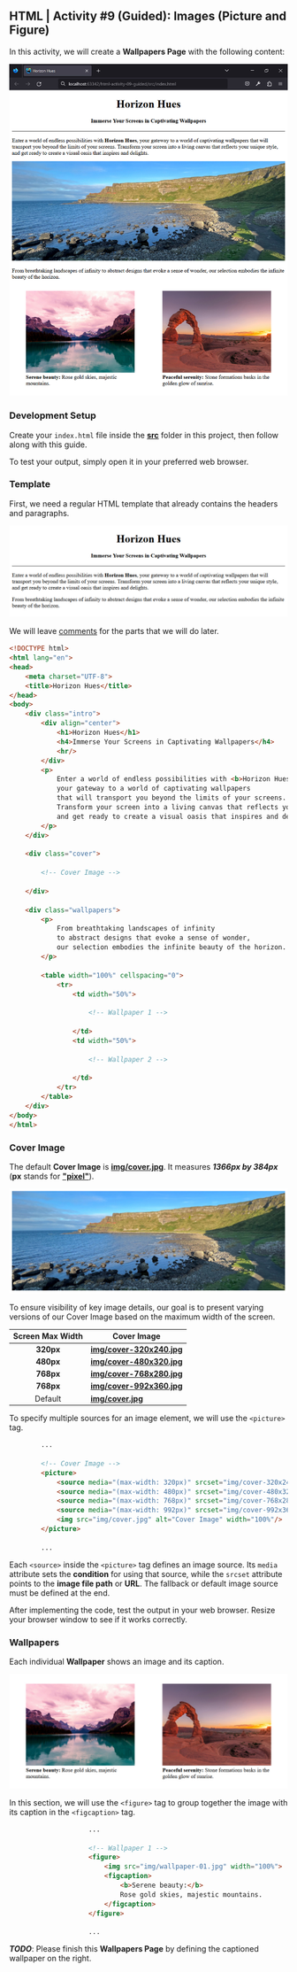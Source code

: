 ## HTML | Activity #9 (Guided): Images (Picture and Figure)
In this activity, we will create a **Wallpapers Page** with the following content:

![](assets/html-09--01-final-output.jpg)


### Development Setup
Create your `index.html` file inside the [**src**](/src) folder in this project,
then follow along with this guide.

To test your output, simply open it in your preferred web browser.


### Template
First, we need a regular HTML template that already contains the headers and paragraphs.

![template](assets/html-09--02-template.jpg)

We will leave [comments](https://www.w3schools.com/html/html_comments.asp) for the parts that we will do later.

```html
<!DOCTYPE html>
<html lang="en">
<head>
    <meta charset="UTF-8">
    <title>Horizon Hues</title>
</head>
<body>
    <div class="intro">
        <div align="center">
            <h1>Horizon Hues</h1>
            <h4>Immerse Your Screens in Captivating Wallpapers</h4>
            <hr/>
        </div>
        <p>
            Enter a world of endless possibilities with <b>Horizon Hues</b>,
            your gateway to a world of captivating wallpapers
            that will transport you beyond the limits of your screens.
            Transform your screen into a living canvas that reflects your unique style,
            and get ready to create a visual oasis that inspires and delights.
        </p>
    </div>

    <div class="cover">

        <!-- Cover Image -->
        
    </div>

    <div class="wallpapers">
        <p>
            From breathtaking landscapes of infinity
            to abstract designs that evoke a sense of wonder,
            our selection embodies the infinite beauty of the horizon.
        </p>

        <table width="100%" cellspacing="0">
            <tr>
                <td width="50%">

                    <!-- Wallpaper 1 -->

                </td>
                <td width="50%">

                    <!-- Wallpaper 2 -->

                </td>
            </tr>
        </table>
    </div>
</body>
</html>
```


### Cover Image
The default **Cover Image** is
[**img/cover.jpg**](/src/img/cover.jpg).
It measures ***1366px by 384px***
(**px** stands for [**"pixel"**](https://www.techopedia.com/definition/24012/pixel)).

![cover-image](assets/html-09--03-cover-image.jpg)

To ensure visibility of key image details,
our goal is to present varying versions of our Cover Image
based on the maximum width of the screen.

| Screen Max Width | Cover Image                                             |
|:----------------:|---------------------------------------------------------|
|    **320px**     | [**img/cover-320x240.jpg**](/src/img/cover-320x240.jpg) |
|    **480px**     | [**img/cover-480x320.jpg**](/src/img/cover-480x320.jpg) |
|    **768px**     | [**img/cover-768x280.jpg**](/src/img/cover-768x280.jpg) |
|    **768px**     | [**img/cover-992x360.jpg**](/src/img/cover-992x360.jpg) |
|     Default      | [**img/cover.jpg**](/src/img/cover.jpg)                 |

To specify multiple sources for an image element,
we will use the `<picture>` tag.

```html
        ...
        
        <!-- Cover Image -->
        <picture>
            <source media="(max-width: 320px)" srcset="img/cover-320x240.jpg"/>
            <source media="(max-width: 480px)" srcset="img/cover-480x320.jpg"/>
            <source media="(max-width: 768px)" srcset="img/cover-768x280.jpg"/>
            <source media="(max-width: 992px)" srcset="img/cover-992x360.jpg"/>
            <img src="img/cover.jpg" alt="Cover Image" width="100%"/>
        </picture>
        
        ...
```

Each `<source>` inside the `<picture>` tag  defines an image source.
Its `media` attribute sets the **condition** for using that source,
while the `srcset` attribute points to the **image file path** or **URL**.
The fallback or default image source must be defined at the end.

After implementing the code, test the output in your web browser.
Resize your browser window to see if it works correctly. 


### Wallpapers
Each individual **Wallpaper** shows an image and its caption.

![wallpapers](assets/html-09--04-wallpapers.jpg)

In this section, we will use the `<figure>` tag
to group together the image with its caption in the `<figcaption>` tag.

```html
                    ...
                    
                    <!-- Wallpaper 1 -->
                    <figure>
                        <img src="img/wallpaper-01.jpg" width="100%">
                        <figcaption>
                            <b>Serene beauty:</b>
                            Rose gold skies, majestic mountains.
                        </figcaption>
                    </figure>
                    
                    ...
```

***TODO***: Please finish this **Wallpapers Page**
by defining the captioned wallpaper on the right.
